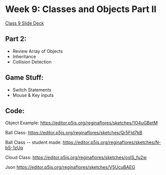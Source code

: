 
# Week 9: Classes and Objects Part II 



[Class 9 Slide Deck](https://docs.google.com/presentation/d/1vzXFWUnjm5__9kLrPJYI-6AWpxbq8Eylj36RUPim0H0/edit#slide=id.p)

## Part 2:
* Review Array of Objects
* Inheritance
* Collision Detection

## Game Stuff:
* Switch Statements
* Mouse & Key inputs


## Code:

Object Example:
https://editor.p5js.org/reginaflores/sketches/1O4uGBetM

Ball Class:
https://editor.p5js.org/reginaflores/sketches/Qr5Fld7kB

Ball Class -- student made:
https://editor.p5js.org/reginaflores/sketches/N-bS-1zUq

Cloud Class:
https://editor.p5js.org/reginaflores/sketches/osIS_fu2w

Json
https://editor.p5js.org/reginaflores/sketches/V5UcuBAEG 

